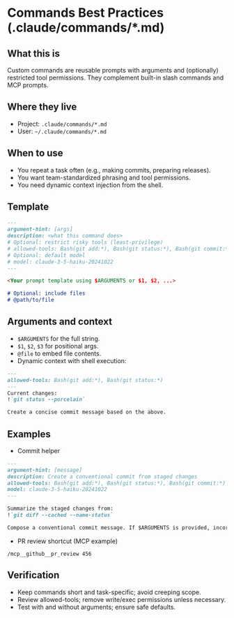 # Commands Best Practices (.claude/commands/*.md)

## What this is

Custom commands are reusable prompts with arguments and (optionally) restricted tool permissions. They complement built-in slash commands and MCP prompts.

## Where they live

- Project: `.claude/commands/*.md`
- User: `~/.claude/commands/*.md`

## When to use

- You repeat a task often (e.g., making commits, preparing releases).
- You want team-standardized phrasing and tool permissions.
- You need dynamic context injection from the shell.

## Template

```markdown
---
argument-hint: [args]
description: <what this command does>
# Optional: restrict risky tools (least-privilege)
# allowed-tools: Bash(git add:*), Bash(git status:*), Bash(git commit:*)
# Optional: default model
# model: claude-3-5-haiku-20241022
---

<Your prompt template using $ARGUMENTS or $1, $2, ...>

# Optional: include files
# @path/to/file
```

## Arguments and context

- `$ARGUMENTS` for the full string.
- `$1`, `$2`, `$3` for positional args.
- `@file` to embed file contents.
- Dynamic context with shell execution:

```markdown
---
allowed-tools: Bash(git add:*), Bash(git status:*)
---
Current changes:
!`git status --porcelain`

Create a concise commit message based on the above.
```

## Examples

- Commit helper

```markdown
---
argument-hint: [message]
description: Create a conventional commit from staged changes
allowed-tools: Bash(git add:*), Bash(git status:*), Bash(git commit:*)
model: claude-3-5-haiku-20241022
---

Summarize the staged changes from:
!`git diff --cached --name-status`

Compose a conventional commit message. If $ARGUMENTS is provided, incorporate it.
```

- PR review shortcut (MCP example)

```text
/mcp__github__pr_review 456
```

## Verification

- Keep commands short and task-specific; avoid creeping scope.
- Review allowed-tools; remove write/exec permissions unless necessary.
- Test with and without arguments; ensure safe defaults.
